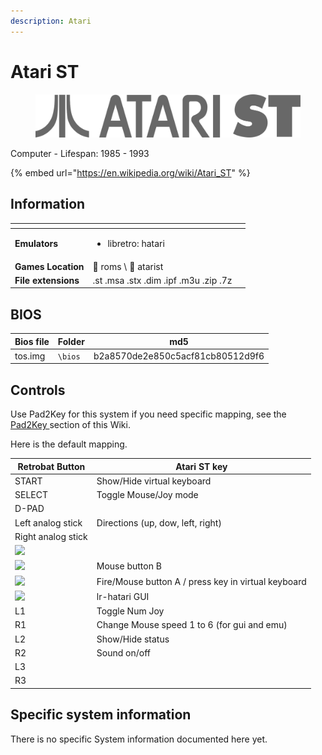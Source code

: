 ```yaml
---
description: Atari
---
```


# Atari ST

<figure><img src="https://raw.githubusercontent.com/fabricecaruso/es-theme-carbon/52ff37c9e265587d006945a2ba695b5a962b3a3d/art/logos/atarist.svg" alt=""><figcaption></figcaption></figure>

Computer - Lifespan: 1985 - 1993

{% embed url="https://en.wikipedia.org/wiki/Atari_ST" %}

## Information

<table data-header-hidden><thead><tr><th></th><th></th><th data-hidden></th></tr></thead><tbody><tr><td><strong>Emulators</strong></td><td><ul><li>libretro: hatari</li></ul></td><td></td></tr><tr><td><strong>Games Location</strong></td><td><span data-gb-custom-inline data-tag="emoji" data-code="1f4c1">📁</span> roms \ <span data-gb-custom-inline data-tag="emoji" data-code="1f4c2">📂</span> atarist</td><td></td></tr><tr><td><strong>File extensions</strong></td><td>.st .msa .stx .dim .ipf .m3u .zip .7z</td><td></td></tr></tbody></table>

## BIOS

| Bios file | Folder  | md5                              |
| --------- | ------- | -------------------------------- |
| tos.img   | `\bios` | b2a8570de2e850c5acf81cb80512d9f6 |

## Controls

Use Pad2Key for this system if you need specific mapping, see the [Pad2Key ](../../../../controllers/pad2key.md)section of this Wiki.

Here is the default mapping.

| Retrobat Button                                          | Atari ST key                                        |
| -------------------------------------------------------- | --------------------------------------------------- |
| START                                                    | Show/Hide virtual keyboard                          |
| SELECT                                                   | Toggle Mouse/Joy mode                               |
| D-PAD                                                    |                                                     |
| Left analog stick                                        | Directions (up, dow, left, right)                   |
| Right analog stick                                       |                                                     |
| ![](<../../../../.gitbook/assets/image (2) (1) (1).png>) |                                                     |
| ![](<../../../../.gitbook/assets/image (1) (2) (1).png>) | Mouse button B                                      |
| ![](<../../../../.gitbook/assets/image (4) (1).png>)     | Fire/Mouse button A / press key in virtual keyboard |
| ![](<../../../../.gitbook/assets/image (3) (1) (2).png>) | lr-hatari GUI                                       |
| L1                                                       | Toggle Num Joy                                      |
| R1                                                       | Change Mouse speed 1 to 6 (for gui and emu)         |
| L2                                                       | Show/Hide status                                    |
| R2                                                       | Sound on/off                                        |
| L3                                                       |                                                     |
| R3                                                       |                                                     |

## Specific system information

There is no specific System information documented here yet.
